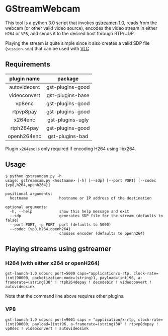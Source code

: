 # GStreamWebcam
This tool is a python 3.0 script that invokes [gstreamer-1.0](https://gstreamer.freedesktop.org/), reads from the webcam (or other valid video source), encodes the video stream in either `H264` or `VP8`, and sends it to the desired host through RTP/UDP. 

Playing the stream is quite simple since it also creates a valid SDP file (`session.sdp`) that can be used with [VLC](https://www.videolan.org/vlc/index.html)

## Requirements

| plugin name | package |
|:-----------:|:-------:|
|autovideosrc | gst-plugins-good|
|videoconvert | gst-plugins-base|
|vp8enc       | gst-plugins-good|
|rtpvp8pay    | gst-plugins-good|
|x264enc      | gst-plugins-ugly|
|rtph264pay   | gst-plugins-good|
|openh264enc  | gst-plugins-bad|

Plugin `x264enc` is only required if encoding H264 using libx264.

## Usage

```
$ python gstreamcam.py -h
usage: gstreamcam.py <hostname> [-h] [--sdp] [--port PORT] [--codec {vp8,h264,openh264}]
                     
positional arguments:
  hostname              hostname or IP address of the destination

optional arguments:
  -h, --help            show this help message and exit
  --sdp                 generates SDP file for the stream (defaults to false)
  --port PORT, -p PORT  port (defaults to 5000)
  --codec {vp8,h264,openh264}
                        chooses encoder (defaults to openh264)
```


## Playing streams using gstreamer

### H264 (with either x264 or openH264)

```
gst-launch-1.0 udpsrc port=5000 caps="application/x-rtp, clock-rate=(int)90000, packetization-mode=(string)1, payload=(int)96, a-framerate=(string)30" ! rtph264depay ! decodebin ! videoconvert ! autovideosink
```

Note that the command line above requires other plugins.


### VP8

```
gst-launch-1.0 udpsrc port=9001 caps = "application/x-rtp, clock-rate=(int)90000, payload=(int)96, a-framerate=(string)30" ! rtpvp8depay ! vp8dec ! videoconvert ! autovideosink
```







